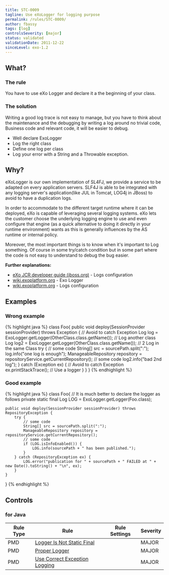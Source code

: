 ```yaml
---
title: STC-0009
tagline: Use eXoLogger for logging purpose
permalink: /rules/STC-0009/
author: fbassy
tags: [log]
controlsSeverity: [major]
status: validated
validationDate: 2011-12-22
sinceLevel: exo-1.2
---
```


<a name="what"></a>
## What?

### <i class="fa fa-info-circle"></i> The rule

You have to use eXo Logger and declare it a the beginning of your class.

### <i class="fa fa-lightbulb-o"></i> The solution

Writing a good log trace is not easy to manage, but you have  to think
about the maintenance and the debugging by writing a log around  no trivial
code, Business code and relevant code, it will be easier to debug.

  * Well declare ExoLogger
  * Log the right class
  * Define one log per class
  * Log your error with a String and a Throwable exception.

<a name="why"></a>
## Why?

eXoLogger is our own implementation of SL4FJ, we provide a service to  be
adapted on every application servers. SLF4J is able to be integrated  with
any logging server's application(like JUL in Tomcat, LOG4j in  JBoss) to
avoid to have a duplication logs.

In order to accommodate to the different target runtime where it can  be
deployed, eXo is capable of leveraging several logging systems. eXo  lets
the customer choose the underlying logging engine to use and even
configure that engine (as a quick alternative to doing it directly in  your
runtime environment) wants as this is generally influences by the  AS
runtime or internal policy.

Moreover,  the most important things is to know when it's important  to Log
something. Of course in some try/catch condition but in some part  where
the code is not easy to understand to debug the bug easier.

**Further explanations:**

  * [eXo JCR developer guide (jboss.org)](http://docs.jboss.org/exojcr/1.14.5-GA/developer/en-US/html/ch-logging.html) - Logs
configuration
  * [wiki.exoplatform.org](http://wiki.exoplatform.org/xwiki/bin/view/Core/ExoLogger) - Exo Logger
  * [wiki.exoplatform.org](http://wiki.exoplatform.org/xwiki/bin/view/Core/Logs%20Configuration) - Logs configuration

<a name="examples"></a>
## Examples

<div class="panel panel-danger">
  <div class="panel-heading">
    <h3 class="panel-title"><i class="fa fa-thumbs-down pull-right"></i> Wrong example</h3>
  </div>
  <div class="panel-body">

{% highlight java %}
class Foo{
    public void deploy(SessionProvider sessionProvider) throws Exception { // Avoid to catch Exception
        Log log = ExoLogger.getLogger(OtherClass.class.getName()); // Log another class
        Log log2 = ExoLogger.getLogger(OtherClass.class.getName()); // 2 Log in the same Class
        try {
            // some code
            String[] src = sourcePath.split(":");
            log.info("one log is enough");
            ManageableRepository repository = repositoryService.getCurrentRepository();
            // some code
            log2.info("bad 2nd log");
        } catch (Exception ex) {   // Avoid to catch Exception
            ex.printStackTrace();  // Use a logger
        }
    }
}
{% endhighlight %}

  </div>
</div>


<div class="panel panel-success">
  <div class="panel-heading">
    <h3 class="panel-title"><i class="fa fa-thumbs-up pull-right"></i> Good example</h3>
  </div>
  <div class="panel-body">

{% highlight java %}
class Foo{
    // It is much better to declare the logger as follows
    private static final Log LOG = ExoLogger.getLogger(Foo.class);

    public void deploy(SessionProvider sessionProvider) throws RepositoryException {
        try {
            // some code
            String[] src = sourcePath.split(":");
            ManageableRepository repository = repositoryService.getCurrentRepository();
            // some code
            if (LOG.isInfoEnabled()) {
                LOG.info(sourcePath + " has been published.");
            }
        } catch (RepositoryException ex) {
            LOG.error("publication for " + sourcePath + " FAILED at " + new Date().toString() + "\n", ex);
        }
    }
}
{% endhighlight %}

  </div>
</div>


<a name="controls"></a>
## <i class="fa fa-shield"></i> Controls

### for Java

<div class="table-responsive">
  <table class="table">
    <thead>
      <tr>
        <th>Rule Type</th>
        <th>Rule</th>
        <th>Rule Settings</th>
        <th>Severity</th>
      </tr>
    </thead>
    <tbody>
    <tr>
      <td>PMD</td>
      <td><a href="http://pmd.sourceforge.net/rules/logging-java.html#LoggerIsNotStaticFinal">Logger Is Not Static Final</a></td>
       <td>
       </td>
       <td>MAJOR</td>
     </tr>
    <tr>
      <td>PMD</td>
      <td><a href="http://pmd.sourceforge.net/rules/logging-jakarta-commons.html#ProperLogger">Proper Logger</a></td>
       <td>
       </td>
       <td>MAJOR</td>
     </tr>
    <tr>
      <td>PMD</td>
      <td><a href="http://pmd.sourceforge.net/rules/logging-jakarta-commons.html#UseCorrectExceptionLogging">Use Correct Exception Logging</a></td>
       <td>
       </td>
       <td>MAJOR</td>
     </tr>
   </tbody>
  </table>
</div>
